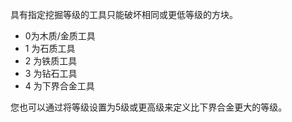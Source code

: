 具有指定挖掘等级的工具只能破坏相同或更低等级的方块。

* 0为木质/金质工具
* 1 为石质工具
* 2 为铁质工具
* 3 为钻石工具
* 4 为下界合金工具

您也可以通过将等级设置为5级或更高级来定义比下界合金更大的等级。